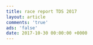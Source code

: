 ```yaml
---
title: race report TDS 2017
layout: article
comments: 'true'
ads: 'false'
date: 2017-10-30 00:00:00 +0000
---
```

